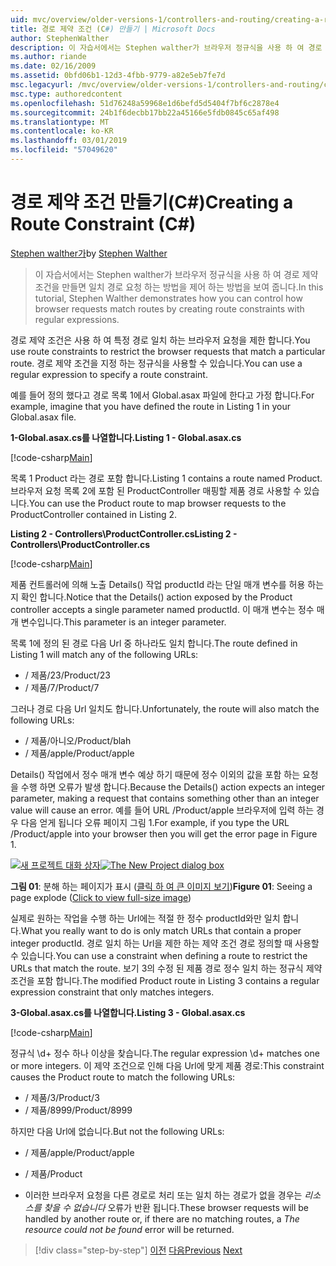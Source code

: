 ```yaml
---
uid: mvc/overview/older-versions-1/controllers-and-routing/creating-a-route-constraint-cs
title: 경로 제약 조건 (C#) 만들기 | Microsoft Docs
author: StephenWalther
description: 이 자습서에서는 Stephen walther가 브라우저 정규식을 사용 하 여 경로 제약 조건을 만들면 일치 경로 요청 하는 방법을 제어 하는 방법을 보여 줍니다.
ms.author: riande
ms.date: 02/16/2009
ms.assetid: 0bfd06b1-12d3-4fbb-9779-a82e5eb7fe7d
msc.legacyurl: /mvc/overview/older-versions-1/controllers-and-routing/creating-a-route-constraint-cs
msc.type: authoredcontent
ms.openlocfilehash: 51d76248a59968e1d6befd5d5404f7bf6c2878e4
ms.sourcegitcommit: 24b1f6decbb17bb22a45166e5fdb0845c65af498
ms.translationtype: MT
ms.contentlocale: ko-KR
ms.lasthandoff: 03/01/2019
ms.locfileid: "57049620"
---
```

<a name="creating-a-route-constraint-c"></a><span data-ttu-id="c6d17-103">경로 제약 조건 만들기(C#)</span><span class="sxs-lookup"><span data-stu-id="c6d17-103">Creating a Route Constraint (C#)</span></span>
====================
<span data-ttu-id="c6d17-104">[Stephen walther가](https://github.com/StephenWalther)</span><span class="sxs-lookup"><span data-stu-id="c6d17-104">by [Stephen Walther](https://github.com/StephenWalther)</span></span>

> <span data-ttu-id="c6d17-105">이 자습서에서는 Stephen walther가 브라우저 정규식을 사용 하 여 경로 제약 조건을 만들면 일치 경로 요청 하는 방법을 제어 하는 방법을 보여 줍니다.</span><span class="sxs-lookup"><span data-stu-id="c6d17-105">In this tutorial, Stephen Walther demonstrates how you can control how browser requests match routes by creating route constraints with regular expressions.</span></span>


<span data-ttu-id="c6d17-106">경로 제약 조건은 사용 하 여 특정 경로 일치 하는 브라우저 요청을 제한 합니다.</span><span class="sxs-lookup"><span data-stu-id="c6d17-106">You use route constraints to restrict the browser requests that match a particular route.</span></span> <span data-ttu-id="c6d17-107">경로 제약 조건을 지정 하는 정규식을 사용할 수 있습니다.</span><span class="sxs-lookup"><span data-stu-id="c6d17-107">You can use a regular expression to specify a route constraint.</span></span>

<span data-ttu-id="c6d17-108">예를 들어 정의 했다고 경로 목록 1에서 Global.asax 파일에 한다고 가정 합니다.</span><span class="sxs-lookup"><span data-stu-id="c6d17-108">For example, imagine that you have defined the route in Listing 1 in your Global.asax file.</span></span>

<span data-ttu-id="c6d17-109">**1-Global.asax.cs를 나열합니다.**</span><span class="sxs-lookup"><span data-stu-id="c6d17-109">**Listing 1 - Global.asax.cs**</span></span>

[!code-csharp[Main](creating-a-route-constraint-cs/samples/sample1.cs)]

<span data-ttu-id="c6d17-110">목록 1 Product 라는 경로 포함 합니다.</span><span class="sxs-lookup"><span data-stu-id="c6d17-110">Listing 1 contains a route named Product.</span></span> <span data-ttu-id="c6d17-111">브라우저 요청 목록 2에 포함 된 ProductController 매핑할 제품 경로 사용할 수 있습니다.</span><span class="sxs-lookup"><span data-stu-id="c6d17-111">You can use the Product route to map browser requests to the ProductController contained in Listing 2.</span></span>

<span data-ttu-id="c6d17-112">**Listing 2 - Controllers\ProductController.cs**</span><span class="sxs-lookup"><span data-stu-id="c6d17-112">**Listing 2 - Controllers\ProductController.cs**</span></span>

[!code-csharp[Main](creating-a-route-constraint-cs/samples/sample2.cs)]

<span data-ttu-id="c6d17-113">제품 컨트롤러에 의해 노출 Details() 작업 productId 라는 단일 매개 변수를 허용 하는지 확인 합니다.</span><span class="sxs-lookup"><span data-stu-id="c6d17-113">Notice that the Details() action exposed by the Product controller accepts a single parameter named productId.</span></span> <span data-ttu-id="c6d17-114">이 매개 변수는 정수 매개 변수입니다.</span><span class="sxs-lookup"><span data-stu-id="c6d17-114">This parameter is an integer parameter.</span></span>

<span data-ttu-id="c6d17-115">목록 1에 정의 된 경로 다음 Url 중 하나라도 일치 합니다.</span><span class="sxs-lookup"><span data-stu-id="c6d17-115">The route defined in Listing 1 will match any of the following URLs:</span></span>

- <span data-ttu-id="c6d17-116">/ 제품/23</span><span class="sxs-lookup"><span data-stu-id="c6d17-116">/Product/23</span></span>
- <span data-ttu-id="c6d17-117">/ 제품/7</span><span class="sxs-lookup"><span data-stu-id="c6d17-117">/Product/7</span></span>

<span data-ttu-id="c6d17-118">그러나 경로 다음 Url 일치도 합니다.</span><span class="sxs-lookup"><span data-stu-id="c6d17-118">Unfortunately, the route will also match the following URLs:</span></span>

- <span data-ttu-id="c6d17-119">/ 제품/아니오</span><span class="sxs-lookup"><span data-stu-id="c6d17-119">/Product/blah</span></span>
- <span data-ttu-id="c6d17-120">/ 제품/apple</span><span class="sxs-lookup"><span data-stu-id="c6d17-120">/Product/apple</span></span>

<span data-ttu-id="c6d17-121">Details() 작업에서 정수 매개 변수 예상 하기 때문에 정수 이외의 값을 포함 하는 요청을 수행 하면 오류가 발생 합니다.</span><span class="sxs-lookup"><span data-stu-id="c6d17-121">Because the Details() action expects an integer parameter, making a request that contains something other than an integer value will cause an error.</span></span> <span data-ttu-id="c6d17-122">예를 들어 URL /Product/apple 브라우저에 입력 하는 경우 다음 얻게 됩니다 오류 페이지 그림 1.</span><span class="sxs-lookup"><span data-stu-id="c6d17-122">For example, if you type the URL /Product/apple into your browser then you will get the error page in Figure 1.</span></span>


<span data-ttu-id="c6d17-123">[![새 프로젝트 대화 상자](creating-a-route-constraint-cs/_static/image1.jpg)](creating-a-route-constraint-cs/_static/image1.png)</span><span class="sxs-lookup"><span data-stu-id="c6d17-123">[![The New Project dialog box](creating-a-route-constraint-cs/_static/image1.jpg)](creating-a-route-constraint-cs/_static/image1.png)</span></span>

<span data-ttu-id="c6d17-124">**그림 01**: 분해 하는 페이지가 표시 ([클릭 하 여 큰 이미지 보기](creating-a-route-constraint-cs/_static/image2.png))</span><span class="sxs-lookup"><span data-stu-id="c6d17-124">**Figure 01**: Seeing a page explode ([Click to view full-size image](creating-a-route-constraint-cs/_static/image2.png))</span></span>


<span data-ttu-id="c6d17-125">실제로 원하는 작업을 수행 하는 Url에는 적절 한 정수 productId와만 일치 합니다.</span><span class="sxs-lookup"><span data-stu-id="c6d17-125">What you really want to do is only match URLs that contain a proper integer productId.</span></span> <span data-ttu-id="c6d17-126">경로 일치 하는 Url을 제한 하는 제약 조건 경로 정의할 때 사용할 수 있습니다.</span><span class="sxs-lookup"><span data-stu-id="c6d17-126">You can use a constraint when defining a route to restrict the URLs that match the route.</span></span> <span data-ttu-id="c6d17-127">보기 3의 수정 된 제품 경로 정수 일치 하는 정규식 제약 조건을 포함 합니다.</span><span class="sxs-lookup"><span data-stu-id="c6d17-127">The modified Product route in Listing 3 contains a regular expression constraint that only matches integers.</span></span>

<span data-ttu-id="c6d17-128">**3-Global.asax.cs를 나열합니다.**</span><span class="sxs-lookup"><span data-stu-id="c6d17-128">**Listing 3 - Global.asax.cs**</span></span>

[!code-csharp[Main](creating-a-route-constraint-cs/samples/sample3.cs)]

<span data-ttu-id="c6d17-129">정규식 \d+ 정수 하나 이상을 찾습니다.</span><span class="sxs-lookup"><span data-stu-id="c6d17-129">The regular expression \d+ matches one or more integers.</span></span> <span data-ttu-id="c6d17-130">이 제약 조건으로 인해 다음 Url에 맞게 제품 경로:</span><span class="sxs-lookup"><span data-stu-id="c6d17-130">This constraint causes the Product route to match the following URLs:</span></span>

- <span data-ttu-id="c6d17-131">/ 제품/3</span><span class="sxs-lookup"><span data-stu-id="c6d17-131">/Product/3</span></span>
- <span data-ttu-id="c6d17-132">/ 제품/8999</span><span class="sxs-lookup"><span data-stu-id="c6d17-132">/Product/8999</span></span>

<span data-ttu-id="c6d17-133">하지만 다음 Url에 없습니다.</span><span class="sxs-lookup"><span data-stu-id="c6d17-133">But not the following URLs:</span></span>

- <span data-ttu-id="c6d17-134">/ 제품/apple</span><span class="sxs-lookup"><span data-stu-id="c6d17-134">/Product/apple</span></span>
- <span data-ttu-id="c6d17-135">/ 제품</span><span class="sxs-lookup"><span data-stu-id="c6d17-135">/Product</span></span>

- <span data-ttu-id="c6d17-136">이러한 브라우저 요청을 다른 경로로 처리 또는 일치 하는 경로가 없을 경우는 *리소스를 찾을 수 없습니다* 오류가 반환 됩니다.</span><span class="sxs-lookup"><span data-stu-id="c6d17-136">These browser requests will be handled by another route or, if there are no matching routes, a *The resource could not be found* error will be returned.</span></span>

> [!div class="step-by-step"]
> <span data-ttu-id="c6d17-137">[이전](creating-custom-routes-cs.md)
> [다음](creating-a-custom-route-constraint-cs.md)</span><span class="sxs-lookup"><span data-stu-id="c6d17-137">[Previous](creating-custom-routes-cs.md)
[Next](creating-a-custom-route-constraint-cs.md)</span></span>
